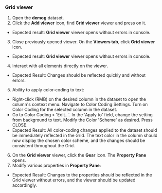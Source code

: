 ### Grid viewer

1. Open the **demog** dataset.
2. Click the **Add viewer** icon, find **Grid viewer** viewer and press on it. 
* Expected result: **Grid viewer** viewer opens without errors in console. 
3. Close previously opened viewer. On the **Viewers tab**, click **Grid viewer** icon. 
* Expected result: **Grid viewer** viewer opens without errors in console. 
4. Interact with all elements directly on the viewer.
* Expected Result: Changes should be reflected quickly and without errors. 
5. Ability to apply color-coding to text:
  * Right-click (RMB) on the desired column in the dataset to open the column's context menu. Navigate to Color Coding Settings. Turn on Color Coding for the selected column in the dataset.
  * Go to Color Coding > 'Edit...'. In the 'Apply to' field, change the setting from background to text. Modify the Color 'Scheme' as desired. Press CLOSE.
  * Expected Result: All color-coding changes applied to the dataset should be immediately reflected in the Grid. The text color in the column should now display the chosen color scheme, and the changes should be consistent throughout the Grid.
  6. On the **Grid viewer** viewer, click the **Gear** icon. The **Property Pane** opens.
7. Modify various properties in **Property Pane**:
* Expected Result: Changes to the properties should be reflected in the Grid viewer without errors, and the viewer should be updated accordingly.
